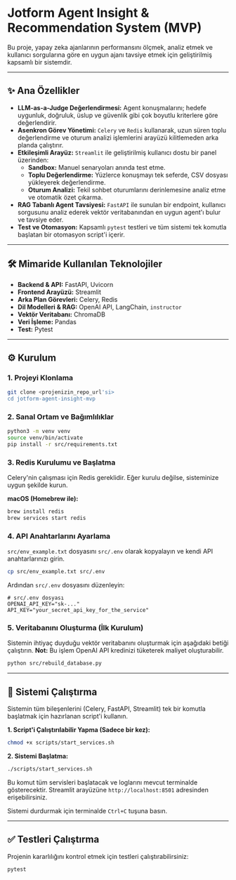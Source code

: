 # Jotform Agent Insight & Recommendation System (MVP)

Bu proje, yapay zeka ajanlarının performansını ölçmek, analiz etmek ve kullanıcı sorgularına göre en uygun ajanı tavsiye etmek için geliştirilmiş kapsamlı bir sistemdir.

---

## ✨ Ana Özellikler

- **LLM-as-a-Judge Değerlendirmesi:** Agent konuşmalarını; hedefe uygunluk, doğruluk, üslup ve güvenlik gibi çok boyutlu kriterlere göre değerlendirir.
- **Asenkron Görev Yönetimi:** `Celery` ve `Redis` kullanarak, uzun süren toplu değerlendirme ve oturum analizi işlemlerini arayüzü kilitlemeden arka planda çalıştırır.
- **Etkileşimli Arayüz:** `Streamlit` ile geliştirilmiş kullanıcı dostu bir panel üzerinden:
    - **Sandbox:** Manuel senaryoları anında test etme.
    - **Toplu Değerlendirme:** Yüzlerce konuşmayı tek seferde, CSV dosyası yükleyerek değerlendirme.
    - **Oturum Analizi:** Tekil sohbet oturumlarını derinlemesine analiz etme ve otomatik özet çıkarma.
- **RAG Tabanlı Agent Tavsiyesi:** `FastAPI` ile sunulan bir endpoint, kullanıcı sorgusunu analiz ederek vektör veritabanından en uygun agent'ı bulur ve tavsiye eder.
- **Test ve Otomasyon:** Kapsamlı `pytest` testleri ve tüm sistemi tek komutla başlatan bir otomasyon script'i içerir.

---

## 🛠️ Mimaride Kullanılan Teknolojiler

- **Backend & API:** FastAPI, Uvicorn
- **Frontend Arayüzü:** Streamlit
- **Arka Plan Görevleri:** Celery, Redis
- **Dil Modelleri & RAG:** OpenAI API, LangChain, `instructor`
- **Vektör Veritabanı:** ChromaDB
- **Veri İşleme:** Pandas
- **Test:** Pytest

---

## ⚙️ Kurulum

### 1. Projeyi Klonlama
```bash
git clone <projenizin_repo_url'si>
cd jotform-agent-insight-mvp
```

### 2. Sanal Ortam ve Bağımlılıklar
```bash
python3 -m venv venv
source venv/bin/activate
pip install -r src/requirements.txt
```

### 3. Redis Kurulumu ve Başlatma
Celery'nin çalışması için Redis gereklidir. Eğer kurulu değilse, sisteminize uygun şekilde kurun.

**macOS (Homebrew ile):**
```bash
brew install redis
brew services start redis
```

### 4. API Anahtarlarını Ayarlama
`src/env_example.txt` dosyasını `src/.env` olarak kopyalayın ve kendi API anahtarlarınızı girin.
```sh
cp src/env_example.txt src/.env
```
Ardından `src/.env` dosyasını düzenleyin:
```
# src/.env dosyası
OPENAI_API_KEY="sk-..."
API_KEY="your_secret_api_key_for_the_service"
```

### 5. Veritabanını Oluşturma (İlk Kurulum)
Sistemin ihtiyaç duyduğu vektör veritabanını oluşturmak için aşağıdaki betiği çalıştırın.
**Not:** Bu işlem OpenAI API kredinizi tüketerek maliyet oluşturabilir.
```bash
python src/rebuild_database.py
```

---

## 🚀 Sistemi Çalıştırma

Sistemin tüm bileşenlerini (Celery, FastAPI, Streamlit) tek bir komutla başlatmak için hazırlanan script'i kullanın.

**1. Script'i Çalıştırılabilir Yapma (Sadece bir kez):**
```bash
chmod +x scripts/start_services.sh
```

**2. Sistemi Başlatma:**
```bash
./scripts/start_services.sh
```
Bu komut tüm servisleri başlatacak ve loglarını mevcut terminalde gösterecektir. Streamlit arayüzüne `http://localhost:8501` adresinden erişebilirsiniz.

Sistemi durdurmak için terminalde `Ctrl+C` tuşuna basın.

---

## ✅ Testleri Çalıştırma

Projenin kararlılığını kontrol etmek için testleri çalıştırabilirsiniz:
```bash
pytest
```